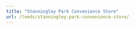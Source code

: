 ```yaml
---
title: "Stanningley Park Convenience Store"
url: /leeds/stanningley-park-convenience-store/
---
```

